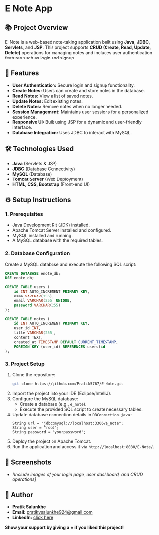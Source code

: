 # E Note App

## 📚 Project Overview

E-Note is a web-based note-taking application built using **Java**, **JDBC**, **Servlets**, and **JSP**. This project supports **CRUD (Create, Read, Update, Delete)** operations for managing notes and includes user authentication features such as login and signup.

## 🚀 Features

- **User Authentication:** Secure login and signup functionality.
- **Create Notes:** Users can create and store notes in the database.
- **Read Notes:** View a list of saved notes.
- **Update Notes:** Edit existing notes.
- **Delete Notes:** Remove notes when no longer needed.
- **Session Management:** Maintains user sessions for a personalized experience.
- **Responsive UI:** Built using JSP for a dynamic and user-friendly interface.
- **Database Integration:** Uses JDBC to interact with MySQL.

## 🛠️ Technologies Used

- **Java** (Servlets & JSP)
- **JDBC** (Database Connectivity)
- **MySQL** (Database)
- **Tomcat Server** (Web Deployment)
- **HTML, CSS, Bootstrap** (Front-end UI)

## ⚙️ Setup Instructions

### 1. Prerequisites
- Java Development Kit (JDK) installed.
- Apache Tomcat Server installed and configured.
- MySQL installed and running.
- A MySQL database with the required tables.

### 2. Database Configuration
Create a MySQL database and execute the following SQL script:

```sql
CREATE DATABASE enote_db;
USE enote_db;

CREATE TABLE users (
    id INT AUTO_INCREMENT PRIMARY KEY,
    name VARCHAR(255),
    email VARCHAR(255) UNIQUE,
    password VARCHAR(255)
);

CREATE TABLE notes (
    id INT AUTO_INCREMENT PRIMARY KEY,
    user_id INT,
    title VARCHAR(255),
    content TEXT,
    created_at TIMESTAMP DEFAULT CURRENT_TIMESTAMP,
    FOREIGN KEY (user_id) REFERENCES users(id)
);
```

### 3. Project Setup

1. Clone the repository:  
   ```bash
   git clone https://github.com/Pratik5767/E-Note.git
   ```
2. Import the project into your IDE (Eclipse/IntelliJ).
3. Configure the MySQL database:
   - Create a database (e.g., ```e_note```).
   - Execute the provided SQL script to create necessary tables.
4. Update database connection details in ```DBConnection.java:```
   ```
   String url = "jdbc:mysql://localhost:3306/e_note";
   String user = "root";
   String password = "yourpassword";
   ```
5. Deploy the project on Apache Tomcat.
6. Run the application and access it via ```http://localhost:8080/E-Note/```.

## 📸 Screenshots
- *[Include images of your login page, user dashboard, and CRUD operations]*

## 👤 Author
- **Pratik Salunkhe**
- **Email:** pratikvsalunkhe924@gmail.com
- **LinkedIn:** [click here](https://www.linkedin.com/in/pratik-salunkhe-84157a269/)

**Show your support by giving a ⭐ if you liked this project!**
